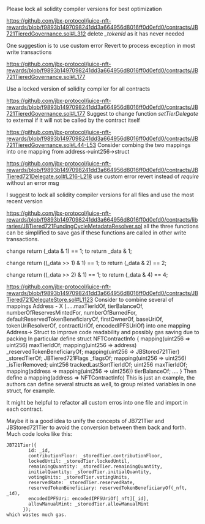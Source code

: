Please lock all solidity compiler versions for best optimization

https://github.com/jbx-protocol/juice-nft-rewards/blob/f9893b1497098241dd3a664956d8016ff0d0efd0/contracts/JB721TieredGovernance.sol#L312
delete *_tokenId* as it has never needed

One suggestion is to use custom error Revert to process exception in most write transactions

https://github.com/jbx-protocol/juice-nft-rewards/blob/f9893b1497098241dd3a664956d8016ff0d0efd0/contracts/JB721TieredGovernance.sol#L177

Use a locked version of solidity compiler for all contracts


https://github.com/jbx-protocol/juice-nft-rewards/blob/f9893b1497098241dd3a664956d8016ff0d0efd0/contracts/JB721TieredGovernance.sol#L177
Suggest to change function *setTierDelegate* to external if it will not be called by the contract itself

https://github.com/jbx-protocol/juice-nft-rewards/blob/f9893b1497098241dd3a664956d8016ff0d0efd0/contracts/JB721TieredGovernance.sol#L44-L53
Consider combing the two mappings into one mapping from address->uint256->struct

https://github.com/jbx-protocol/juice-nft-rewards/blob/f9893b1497098241dd3a664956d8016ff0d0efd0/contracts/JBTiered721Delegate.sol#L216-L218
use custom error revert instead of *require* without an error msg

I suggest to lock all solidity compiler versions for all files and use the most recent version

https://github.com/jbx-protocol/juice-nft-rewards/blob/f9893b1497098241dd3a664956d8016ff0d0efd0/contracts/libraries/JBTiered721FundingCycleMetadataResolver.sol
all the three functions can be simplified to save gas if these functions are called in other write transactions. 

change
        return (_data & 1) == 1;
to 
       return _data & 1;

change 
       return ((_data >> 1) & 1) == 1;
to 
       return (_data & 2) == 2;

change
         return ((_data >> 2) & 1) == 1;
to 
       return (_data  & 4) == 4;

https://github.com/jbx-protocol/juice-nft-rewards/blob/f9893b1497098241dd3a664956d8016ff0d0efd0/contracts/JBTiered721DelegateStore.sol#L1123
Consider to combine several of mappings Address - X (.....maxTierIdOf, tierBalanceOf, numberOfReservesMintedFor, numberOfBurnedFor, defaultReservedTokenBeneficiaryOf, firstOwnerOf, baseUriOf, tokenUriResolverOf, contractUriOf, encodedIPFSUriOf)  into one mapping Address-> Struct to improve code readability and possibly gas saving due to packing
In particular define 
struct NFTContractInfo {
    mapping(uint256 => uint256) maxTierIdOf;
    mapping(uint256 => address) _reservedTokenBeneficiaryOf;
    mapping(uint256 => JBStored721Tier) _storedTierOf;
    JBTiered721Flags  _flagsOf;
    mapping(uint256 => uint256) _isTierRemoved;
    uint256 trackedLastSortTierIdOf;
    uint256 maxTierIdOf;
    mapping(address => mapping(uint256 => uint256))  tierBalanceOf;
    ....
}
Then define a mapping(address => NFTContractInfo)
This is just an example, the authors can define several structs as well, to group related variables in one struct, for example. 

 
It might be helpful to refactor all custom erros into one file and import in each contract.

Maybe it is a good idea to unify the concepts of JB721Tier and JBStored721Tier to avoid the conversion between them back and forth. Much code looks like this:
```
JB721Tier({
        id: _id,
        contributionFloor: _storedTier.contributionFloor,
        lockedUntil: _storedTier.lockedUntil,
        remainingQuantity: _storedTier.remainingQuantity,
        initialQuantity: _storedTier.initialQuantity,
        votingUnits: _storedTier.votingUnits,
        reservedRate: _storedTier.reservedRate,
        reservedTokenBeneficiary: reservedTokenBeneficiaryOf(_nft, _id),
        encodedIPFSUri: encodedIPFSUriOf[_nft][_id],
        allowManualMint: _storedTier.allowManualMint
      });
which wastes much gas.
```